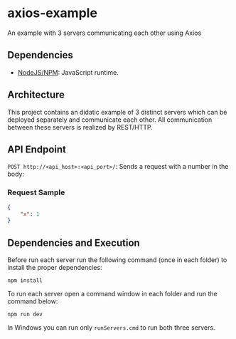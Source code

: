 # axios-example
An example with 3 servers communicating each other using Axios

## Dependencies
- [NodeJS/NPM](https://nodejs.org/en/): JavaScript runtime.

## Architecture
This project contains an didatic example of 3 distinct servers which can be deployed separately and communicate each other. All communication between these servers is realized by REST/HTTP.

## API Endpoint
`POST http://<api_host>:<api_port>/`: Sends a request with a number in the body:

### Request Sample
```json
{
    "x": 1
}
```

## Dependencies and Execution
Before run each server run the following command (once in each folder) to install the proper dependencies:

`npm install`

To run each server open a command window in each folder and run the command below:

`npm run dev`

In Windows you can run only `runServers.cmd` to run both three servers.
